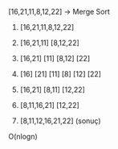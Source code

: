 [16,21,11,8,12,22] -> Merge Sort

1. [16,21,11,8,12,22]

2. [16,21,11] [8,12,22]

3. [16,21] [11] [8,12] [22]

4. [16] [21] [11] [8] [12] [22]

5. [16,21] [8,11] [12,22]

6. [8,11,16,21] [12,22]

7. [8,11,12,16,21,22] (sonuç)

O(nlogn)
